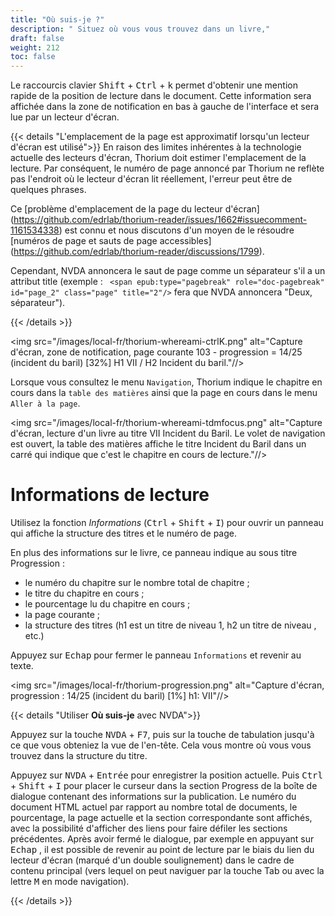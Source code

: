 ```yaml
---
title: "Où suis-je ?"
description: " Situez où vous vous trouvez dans un livre,"
draft: false
weight: 212
toc: false
---
```


Le raccourcis clavier <kbd>Shift</kbd> + <kbd>Ctrl</kbd> + <kbd>k</kbd> 
permet d'obtenir une mention rapide de la position de lecture dans le document. 
Cette information sera affichée dans la zone de notification en bas à gauche de 
l'interface et sera lue par un lecteur d'écran.

{{< details "L'emplacement de la page est approximatif lorsqu'un lecteur d'écran est utilisé">}}
En raison des limites inhérentes à la technologie actuelle des lecteurs d'écran, Thorium doit estimer l'emplacement de la lecture. Par conséquent, le numéro de page annoncé par Thorium ne reflète pas l'endroit où le lecteur d'écran lit réellement, l'erreur peut être de quelques phrases. 

Ce [problème d'emplacement de la page du lecteur d'écran] (https://github.com/edrlab/thorium-reader/issues/1662#issuecomment-1161534338) est connu et nous discutons d'un moyen de le résoudre [numéros de page et sauts de page accessibles] (https://github.com/edrlab/thorium-reader/discussions/1799).

Cependant, NVDA annoncera le saut de page comme un séparateur s'il a un attribut title (exemple : ` <span epub:type="pagebreak" role="doc-pagebreak" id="page_2" class="page" title="2"/>` fera que NVDA annoncera "Deux, séparateur").

{{< /details >}}


<img src="/images/local-fr/thorium-whereami-ctrlK.png"  alt="Capture d'écran, zone de notification, page courante 103 - progression = 14/25 (incident du baril) [32%] H1 VII / H2 Incident du baril."//>



Lorsque vous consultez le menu `Navigation`, Thorium indique le chapitre en cours 
dans la `table des matières` ainsi que la page en cours dans le menu `Aller à la page`.

<img src="/images/local-fr/thorium-whereami-tdmfocus.png" alt="Capture d'écran, lecture d'un livre au titre VII Incident du Baril. Le volet de navigation est ouvert, la table des matières affiche le titre Incident du Baril dans un carré qui indique que c'est le chapitre en cours de lecture."//>

# Informations de lecture



Utilisez la fonction *Informations* (<kbd>Ctrl</kbd> + <kbd>Shift</kbd> + <kbd>I</kbd>) 
pour ouvrir un panneau qui affiche la structure des titres et le numéro de page.

En plus des informations sur le livre, ce panneau indique au sous titre Progression :

- le numéro du chapitre sur le nombre total de chapitre ;
- le titre du chapitre en cours ;
- le pourcentage lu du chapitre en cours ;
- la page courante ;
- la structure des titres (h1 est un titre de niveau 1, h2 un titre de niveau , etc.)

Appuyez sur  <kbd>Echap</kbd>  pour fermer le panneau `Informations` 
et revenir au texte.



<img src="/images/local-fr/thorium-progression.png" alt="Capture d'écran, progression : 14/25 (incident du baril) [1%] h1: VII"//>



{{< details "Utiliser **Où suis-je** avec NVDA">}}

Appuyez sur la touche <kbd>NVDA</kbd> + <kbd>F7</kbd>, puis sur la touche de 
tabulation jusqu'à ce que vous obteniez la vue de l'en-tête. 
Cela vous montre où vous vous trouvez dans la structure du titre.

Appuyez sur <kbd>NVDA</kbd> + <kbd>Entrée</kbd> pour enregistrer la position 
actuelle. Puis <kbd>Ctrl</kbd> + <kbd>Shift</kbd> + <kbd>I</kbd> pour placer le 
curseur dans la section Progress de la boîte de dialogue contenant des 
informations sur la publication. Le numéro du document HTML actuel par rapport 
au nombre total de documents, le pourcentage, la page actuelle et la section 
correspondante sont affichés, avec la possibilité d'afficher des liens pour 
faire défiler les sections précédentes. Après avoir fermé le dialogue, par 
exemple en appuyant sur  <kbd>Echap</kbd> , il est possible de revenir au point 
de lecture par le biais du lien du lecteur d'écran (marqué d'un double 
soulignement) dans le cadre de contenu principal (vers lequel on peut naviguer 
par la touche Tab ou avec la lettre  <kbd>M</kbd>  en mode navigation).

{{< /details >}}
